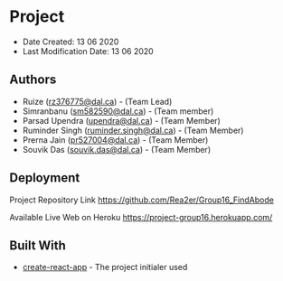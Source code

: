# Project

- Date Created: 13 06 2020
- Last Modification Date: 13 06 2020

## Authors

- Ruize (rz376775@dal.ca) - (Team Lead)
- Simranbanu (sm582590@dal.ca) - (Team member)
- Parsad Upendra (upendra@dal.ca) - (Team Member)
- Ruminder Singh (ruminder.singh@dal.ca) - (Team Member)
- Prerna Jain (pr527004@dal.ca) - (Team Member)
- Souvik Das (souvik.das@dal.ca) - (Team Member)

## Deployment

Project Repository Link
https://github.com/Rea2er/Group16_FindAbode

Available Live Web on Heroku
https://project-group16.herokuapp.com/

## Built With

- [create-react-app](https://create-react-app.dev/) - The project initialer used
